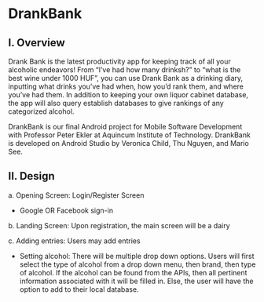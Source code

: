 # DrankBank

I. Overview
------------

Drank Bank is the latest productivity app for keeping track of all your alcoholic endeavors! 
From “I’ve had how many drinksh?” to “what is the best wine under 1000 HUF”, 
you can use Drank Bank as a drinking diary, inputting what drinks you’ve had when,
how you’d rank them, and where you’ve had them.  In addition to keeping your own liquor cabinet database,
the app will also query establish databases to give rankings of any categorized alcohol. 

DrankBank is our final Android project for Mobile Software Development
with Professor Peter Ekler at Aquincum Institute of Technology.
DrankBank is developed on Android Studio by Veronica Child, Thu Nguyen, and Mario See.

II. Design
----------

a. Opening Screen: Login/Register Screen
- Google OR Facebook sign-in

b. Landing Screen: Upon registration, the main screen will be a dairy

c. Adding entries: Users may add entries

   - Setting alcohol: There will be multiple drop down options. Users will
   first select the type of alcohol from a drop down menu, then brand,
   then type of alcohol. If the alcohol can be found from the APIs, then
   all pertinent information associated with it will be filled in. Else,
   the user will have the option to add to their local database.